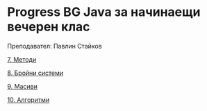 # Progress BG Java за начинаещи вечерен клас

Преподавател: Павлин Стайков

[7. Методи](class/l7methods/README.md)

[8. Бройни системи](class/l8numsys/README.md)

[9. Масиви](class/l9arrays/README.md)

[10. Алгоритми](class/l10algorithms/README.md)
